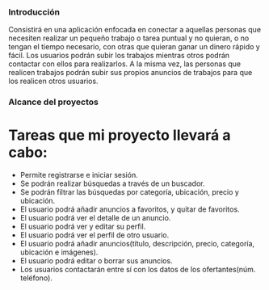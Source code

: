 ### Introducción
Consistirá en una aplicación enfocada en conectar a aquellas personas que necesiten realizar un pequeño trabajo o tarea puntual y no quieran, o no tengan el tiempo necesario, con otras que quieran ganar un dinero rápido y fácil. Los usuarios podrán subir los trabajos mientras otros podrán contactar con ellos para realizarlos. A la misma vez, las personas que realicen trabajos podrán subir sus propios anuncios de trabajos para que los realicen otros usuarios.

### Alcance del proyectos
# Tareas que mi proyecto llevará a cabo:
- Permite registrarse e iniciar sesión.
- Se podrán realizar búsquedas a través de un buscador.
- Se podrán filtrar las búsquedas por categoría, ubicación, precio y ubicación.
- El usuario podrá añadir anuncios a favoritos, y quitar de favoritos.
- El usuario podrá ver el detalle de un anuncio.
- El usuario podrá ver y editar su perfil.
- El usuario podrá ver el perfil de otro usuario.
- El usuario podrá añadir anuncios(título, descripción, precio, categoría, ubicación e imágenes).
- El usuario podrá editar o borrar sus anuncios.
- Los usuarios contactarán entre sí con los datos de los ofertantes(núm. teléfono).
